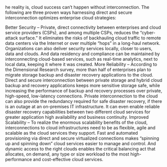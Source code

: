 he reality is, cloud success can’t happen without interconnection. The
following are three proven ways harnessing direct and secure
interconnection optimizes enterprise cloud strategies:

Better Security – Private, direct connectivity between enterprises and
cloud service providers (CSPs), and among multiple CSPs, reduces the
“cyber-attack surface.” It eliminates the risks of backhauling cloud
traffic to remote data centers via the Internet or over multiple “hops”
in a long-haul network. Organizations can also deliver security services
locally, closer to users, data and clouds. And data residency and
compliance can be maintained by interconnecting cloud-based services,
such as real-time analytics, next to local data, keeping it where it was
created. More Reliability – According to the Dimensional Research
survey, more than half of enterprises plan to migrate storage backup and
disaster recovery applications to the cloud. Direct and secure
interconnection between private storage and hybrid cloud backup and
recovery applications keeps more sensitive storage safe, while
increasing the performance of backup and recovery processes over
private, high-speed, low-latency connections. Private interconnection to
the cloud can also provide the redundancy required for safe disaster
recovery, if there is an outage at an on-premises IT infrastructure. It
can even enable reliable disaster recovery capabilities between two
different cloud services for greater application high availability and
business continuity. Improved Scalability – To realize the enormous
scalability benefits of the cloud, interconnections to cloud
infrastructures need to be as flexible, agile and scalable as the cloud
services they support. Fast and automated provisioning via direct and
secure virtualized connections makes “spinning up and spinning down”
cloud services easier to manage and control. And dynamic access to the
right clouds enables the critical balancing act that allocates, on
demand, any type or size workload to the most high-performance and
cost-effective cloud services.
